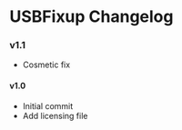 USBFixup Changelog
==============
### v1.1
- Cosmetic fix

#### v1.0
- Initial commit
- Add licensing file
